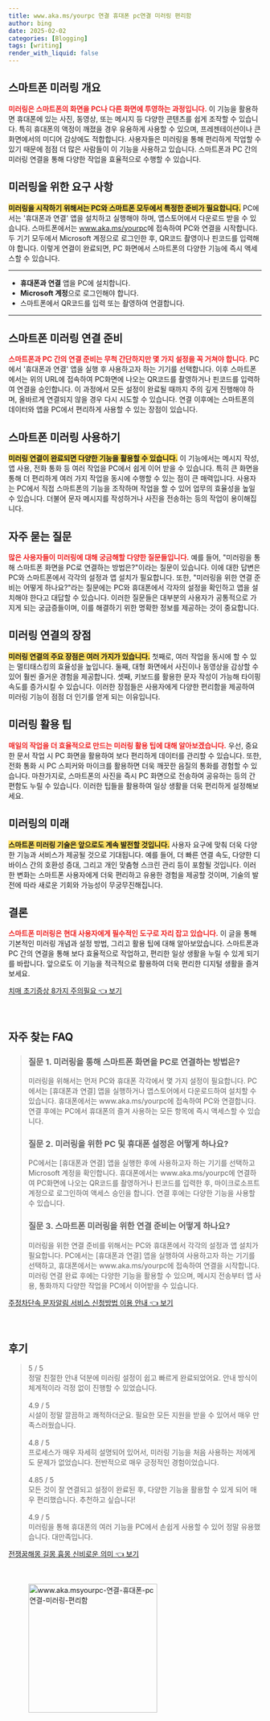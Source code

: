 ```yaml
---
title: www.aka.ms/yourpc 연결 휴대폰 pc연결 미러링 편리함
author: bing
date: 2025-02-02
categories: [Blogging]
tags: [writing]
render_with_liquid: false
---
```



<h2 id='스마트폰 미러링 개요'>스마트폰 미러링 개요</h2>

<p><b><span style="color: #ee2323;">미러링은 스마트폰의 화면을 PC나 다른 화면에 투영하는 과정입니다.</span></b> 이 기능을 활용하면 휴대폰에 있는 사진, 동영상, 또는 메시지 등 다양한 콘텐츠를 쉽게 조작할 수 있습니다. 특히 휴대폰의 액정이 깨졌을 경우 유용하게 사용할 수 있으며, 프레젠테이션이나 큰 화면에서의 미디어 감상에도 적합합니다. 사용자들은 미러링을 통해 편리하게 작업할 수 있기 때문에 점점 더 많은 사람들이 이 기능을 사용하고 있습니다. 스마트폰과 PC 간의 미러링 연결을 통해 다양한 작업을 효율적으로 수행할 수 있습니다.</p>

<h2 id='미러링을 위한 요구 사항'>미러링을 위한 요구 사항</h2>

<p><b><span style="background-color: #ffe066;">미러링을 시작하기 위해서는 PC와 스마트폰 모두에서 특정한 준비가 필요합니다.</span></b> PC에서는 '휴대폰과 연결' 앱을 설치하고 실행해야 하며, 앱스토어에서 다운로드 받을 수 있습니다. 스마트폰에서는 <a href="https://www.aka.ms/yourpc">www.aka.ms/yourpc</a>에 접속하여 PC와 연결을 시작합니다. 두 기기 모두에서 Microsoft 계정으로 로그인한 후, QR코드 촬영이나 핀코드를 입력해야 합니다. 이렇게 연결이 완료되면, PC 화면에서 스마트폰의 다양한 기능에 즉시 액세스할 수 있습니다.</p>

<hr />

<ul>
    <li><b>휴대폰과 연결</b> 앱을 PC에 설치합니다.</li>
    <li><b>Microsoft 계정</b>으로 로그인해야 합니다.</li>
    <li>스마트폰에서 QR코드를 입력 또는 촬영하여 연결합니다.</li>
</ul>

<hr />

<h2 id='스마트폰 미러링 연결 준비'>스마트폰 미러링 연결 준비</h2>

<p><b><span style="color: #ee2323;">스마트폰과 PC 간의 연결 준비는 무척 간단하지만 몇 가지 설정을 꼭 거쳐야 합니다.</span></b> PC에서 '휴대폰과 연결' 앱을 실행 후 사용하고자 하는 기기를 선택합니다. 이후 스마트폰에서는 위의 URL에 접속하여 PC화면에 나오는 QR코드를 촬영하거나 핀코드를 입력하여 연결을 승인합니다. 이 과정에서 모든 설정이 완료될 때까지 주의 깊게 진행해야 하며, 올바르게 연결되지 않을 경우 다시 시도할 수 있습니다. 연결 이후에는 스마트폰의 데이터와 앱을 PC에서 편리하게 사용할 수 있는 장점이 있습니다.</p>

<h2 id='스마트폰 미러링 사용하기'>스마트폰 미러링 사용하기</h2>

<p><b><span style="background-color: #ffe066;">미러링 연결이 완료되면 다양한 기능을 활용할 수 있습니다.</span></b> 이 기능에서는 메시지 작성, 앱 사용, 전화 통화 등 여러 작업을 PC에서 쉽게 이어 받을 수 있습니다. 특히 큰 화면을 통해 더 편리하게 여러 가지 작업을 동시에 수행할 수 있는 점이 큰 매력입니다. 사용자는 PC에서 직접 스마트폰의 기능을 조작하며 작업을 할 수 있어 업무의 효율성을 높일 수 있습니다. 더불어 문자 메시지를 작성하거나 사진을 전송하는 등의 작업이 용이해집니다.</p>

<h2 id='자주 묻는 질문'>자주 묻는 질문</h2>

<p><b><span style="color: #ee2323;">많은 사용자들이 미러링에 대해 궁금해할 다양한 질문들입니다.</span></b> 예를 들어, "미러링을 통해 스마트폰 화면을 PC로 연결하는 방법은?"이라는 질문이 있습니다. 이에 대한 답변은 PC와 스마트폰에서 각각의 설정과 앱 설치가 필요합니다. 또한, "미러링을 위한 연결 준비는 어떻게 하나요?"라는 질문에는 PC와 휴대폰에서 각자의 설정을 확인하고 앱을 설치해야 한다고 대답할 수 있습니다. 이러한 질문들은 대부분의 사용자가 공통적으로 가지게 되는 궁금증들이며, 이를 해결하기 위한 명확한 정보를 제공하는 것이 중요합니다.</p>

<h2 id='미러링 연결의 장점'>미러링 연결의 장점</h2>

<p><b><span style="background-color: #ffe066;">미러링 연결의 주요 장점은 여러 가지가 있습니다.</span></b> 첫째로, 여러 작업을 동시에 할 수 있는 멀티태스킹의 효율성을 높입니다. 둘째, 대형 화면에서 사진이나 동영상을 감상할 수 있어 훨씬 즐거운 경험을 제공합니다. 셋째, 키보드를 활용한 문자 작성이 가능해 타이핑 속도를 증가시킬 수 있습니다. 이러한 장점들은 사용자에게 다양한 편리함을 제공하여 미러링 기능이 점점 더 인기를 얻게 되는 이유입니다.</p>

<h2 id='미러링 활용 팁'>미러링 활용 팁</h2>

<p><b><span style="color: #ee2323;">매일의 작업을 더 효율적으로 만드는 미러링 활용 팁에 대해 알아보겠습니다.</span></b> 우선, 중요한 문서 작업 시 PC 화면을 활용하여 보다 편리하게 데이터를 관리할 수 있습니다. 또한, 전화 통화 시 PC 스피커와 마이크를 활용하면 더욱 깨끗한 음질의 통화를 경험할 수 있습니다. 마찬가지로, 스마트폰의 사진을 즉시 PC 화면으로 전송하여 공유하는 등의 간편함도 누릴 수 있습니다. 이러한 팁들을 활용하여 일상 생활을 더욱 편리하게 설정해보세요.</p>

<h2 id='미러링의 미래'>미러링의 미래</h2>

<p><b><span style="background-color: #ffe066;">스마트폰 미러링 기술은 앞으로도 계속 발전할 것입니다.</span></b> 사용자 요구에 맞춰 더욱 다양한 기능과 서비스가 제공될 것으로 기대됩니다. 예를 들어, 더 빠른 연결 속도, 다양한 디바이스 간의 호환성 증대, 그리고 개인 맞춤형 스크린 관리 등이 포함될 것입니다. 이러한 변화는 스마트폰 사용자에게 더욱 편리하고 유용한 경험을 제공할 것이며, 기술의 발전에 따라 새로운 기회와 가능성이 무궁무진해집니다.</p>

<h2 id='결론'>결론</h2>

<p><b><span style="color: #ee2323;">스마트폰 미러링은 현대 사용자에게 필수적인 도구로 자리 잡고 있습니다.</span></b> 이 글을 통해 기본적인 미러링 개념과 설정 방법, 그리고 활용 팁에 대해 알아보았습니다. 스마트폰과 PC 간의 연결을 통해 보다 효율적으로 작업하고, 편리한 일상 생활을 누릴 수 있게 되기를 바랍니다. 앞으로도 이 기능을 적극적으로 활용하여 더욱 편리한 디지털 생활을 즐겨보세요.</p>


<p><a class="click-button" title="치매 초기증상 8가지 주의필요" href="https://afficreate.github.io/posts/%EC%B9%98%EB%A7%A4-%EC%B4%88%EA%B8%B0%EC%A6%9D%EC%83%81-8%EA%B0%80%EC%A7%80-%EC%A3%BC%EC%9D%98%ED%95%84%EC%9A%94/" rel="dofollow">치매 초기증상 8가지 주의필요 👈 보기</a></p><br>
<h2 id='자주_찾는_FAQ'>자주 찾는 FAQ</h2>
<div itemscope="" itemtype="https://schema.org/FAQPage"> 
<blockquote> 
<div itemscope="" itemprop="mainEntity" itemtype="https://schema.org/Question"> 
<h3 itemprop="name">질문 1. 미러링을 통해 스마트폰 화면을 PC로 연결하는 방법은?</h3> 
<div itemscope="" itemprop="acceptedAnswer" itemtype="https://schema.org/Answer"> 
<span itemprop="text"> 
<p>미러링을 위해서는 먼저 PC와 휴대폰 각각에서 몇 가지 설정이 필요합니다. PC에서는 [휴대폰과 연결] 앱을 실행하거나 앱스토어에서 다운로드하여 설치할 수 있습니다. 휴대폰에서는 www.aka.ms/yourpc에 접속하여 PC와 연결합니다. 연결 후에는 PC에서 휴대폰의 즐겨 사용하는 모든 항목에 즉시 액세스할 수 있습니다.</p> 
</span> 
</div> 
</div> 

<div itemscope="" itemprop="mainEntity" itemtype="https://schema.org/Question"> 
<h3 itemprop="name">질문 2. 미러링을 위한 PC 및 휴대폰 설정은 어떻게 하나요?</h3> 
<div itemscope="" itemprop="acceptedAnswer" itemtype="https://schema.org/Answer"> 
<span itemprop="text"> 
<p>PC에서는 [휴대폰과 연결] 앱을 실행한 후에 사용하고자 하는 기기를 선택하고 Microsoft 계정을 확인합니다. 휴대폰에서는 www.aka.ms/yourpc에 연결하여 PC화면에 나오는 QR코드를 촬영하거나 핀코드를 입력한 후, 마이크로소프트 계정으로 로그인하여 액세스 승인을 합니다. 연결 후에는 다양한 기능을 사용할 수 있습니다.</p> 
</span> 
</div> 
</div> 

<div itemscope="" itemprop="mainEntity" itemtype="https://schema.org/Question"> 
<h3 itemprop="name">질문 3. 스마트폰 미러링을 위한 연결 준비는 어떻게 하나요?</h3> 
<div itemscope="" itemprop="acceptedAnswer" itemtype="https://schema.org/Answer"> 
<span itemprop="text"> 
<p>미러링을 위한 연결 준비를 위해서는 PC와 휴대폰에서 각각의 설정과 앱 설치가 필요합니다. PC에서는 [휴대폰과 연결] 앱을 실행하여 사용하고자 하는 기기를 선택하고, 휴대폰에서는 www.aka.ms/yourpc에 접속하여 연결을 시작합니다. 미러링 연결 완료 후에는 다양한 기능을 활용할 수 있으며, 메시지 전송부터 앱 사용, 통화까지 다양한 작업을 PC에서 이어받을 수 있습니다.</p> 
</span> 
</div> 
</div> 

</blockquote> 
</div>
<p><a class="click-button" title="주정차단속 문자알림 서비스 신청방법 이용 안내" href="https://afficreate.github.io/posts/%EC%A3%BC%EC%A0%95%EC%B0%A8%EB%8B%A8%EC%86%8D-%EB%AC%B8%EC%9E%90%EC%95%8C%EB%A6%BC-%EC%84%9C%EB%B9%84%EC%8A%A4-%EC%8B%A0%EC%B2%AD%EB%B0%A9%EB%B2%95-%EC%9D%B4%EC%9A%A9-%EC%95%88%EB%82%B4/" rel="dofollow">주정차단속 문자알림 서비스 신청방법 이용 안내 👈 보기</a></p><br>
<h2 id='후기'>후기</h2>
<div itemscope itemtype="https://schema.org/Product">
  <blockquote>
  <div itemprop="review" itemscope itemtype="https://schema.org/Review">
      <div itemprop="reviewRating" itemscope itemtype="https://schema.org/Rating"> <span itemprop="ratingValue">5</span> / <span itemprop="bestRating">5</span> </div>
      <span itemprop="reviewBody">정말 친절한 안내 덕분에 미러링 설정이 쉽고 빠르게 완료되었어요. 안내 방식이 체계적이라 걱정 없이 진행할 수 있었습니다.</span>
  </div>
  <br>
  <div itemprop="review" itemscope itemtype="https://schema.org/Review">
      <div itemprop="reviewRating" itemscope itemtype="https://schema.org/Rating"> <span itemprop="ratingValue">4.9</span> / <span itemprop="bestRating">5</span> </div>
      <span itemprop="reviewBody">시설이 정말 깔끔하고 쾌적하더군요. 필요한 모든 지원을 받을 수 있어서 매우 만족스러웠습니다.</span>
  </div>
  <br>
  <div itemprop="review" itemscope itemtype="https://schema.org/Review">
      <div itemprop="reviewRating" itemscope itemtype="https://schema.org/Rating"> <span itemprop="ratingValue">4.8</span> / <span itemprop="bestRating">5</span> </div>
      <span itemprop="reviewBody">프로세스가 매우 자세히 설명되어 있어서, 미러링 기능을 처음 사용하는 저에게도 문제가 없었습니다. 전반적으로 매우 긍정적인 경험이었습니다.</span>
  </div>
  <br>
  <div itemprop="review" itemscope itemtype="https://schema.org/Review">
      <div itemprop="reviewRating" itemscope itemtype="https://schema.org/Rating"> <span itemprop="ratingValue">4.85</span> / <span itemprop="bestRating">5</span> </div>
      <span itemprop="reviewBody">모든 것이 잘 연결되고 설정이 완료된 후, 다양한 기능을 활용할 수 있게 되어 매우 편리했습니다. 추천하고 싶습니다!</span>
  </div>
  <br>
  <div itemprop="review" itemscope itemtype="https://schema.org/Review">
      <div itemprop="reviewRating" itemscope itemtype="https://schema.org/Rating"> <span itemprop="ratingValue">4.9</span> / <span itemprop="bestRating">5</span> </div>
      <span itemprop="reviewBody">미러링을 통해 휴대폰의 여러 기능을 PC에서 손쉽게 사용할 수 있어 정말 유용했습니다. 대만족입니다.</span>
  </div>
  </blockquote>
</div>
<p><a class="click-button" title="전쟁꿈해몽 길몽 흉몽 신비로운 의미" href="https://afficreate.github.io/posts/%EC%A0%84%EC%9F%81%EA%BF%88%ED%95%B4%EB%AA%BD-%EA%B8%B8%EB%AA%BD-%ED%9D%89%EB%AA%BD-%EC%8B%A0%EB%B9%84%EB%A1%9C%EC%9A%B4-%EC%9D%98%EB%AF%B8/" rel="dofollow">전쟁꿈해몽 길몽 흉몽 신비로운 의미 👈 보기</a></p><br>
<figure class="image"><img src="https://afficreate.github.io/assets/img/thumbnail/www.aka.msyourpc-연결-휴대폰-pc연결-미러링-편리함.webp" alt="www.aka.msyourpc-연결-휴대폰-pc연결-미러링-편리함" width="256" height="256"></figure>